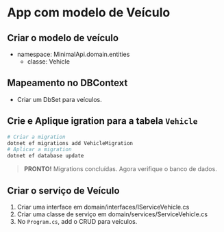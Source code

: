 # App com modelo de Veículo

## Criar o modelo de veículo

- namespace: MinimalApi.domain.entities
  - classe: Vehicle

## Mapeamento no DBContext

- Criar um DbSet para veículos.

## Crie e Aplique igration para a tabela `Vehicle`

```bash
# Criar a migration
dotnet ef migrations add VehicleMigration
# Aplicar a migration
dotnet ef database update
```

> **PRONTO!** Migrations concluídas. Agora verifique o banco de dados.

## Criar o serviço de Veículo

1. Criar uma interface em domain/interfaces/IServiceVehicle.cs
2. Criar uma classe de serviço em domain/services/ServiceVehicle.cs
3. No `Program.cs`, add o CRUD para veículos.
